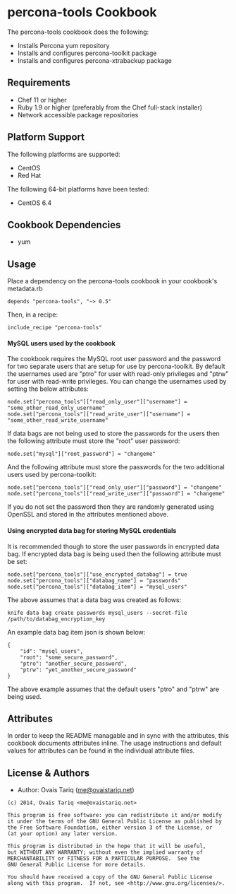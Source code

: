 percona-tools Cookbook
=====================
The percona-tools cookbook does the following:
- Installs Percona yum repository
- Installs and configures percona-toolkit package
- Installs and configures percona-xtrabackup package

Requirements
------------
- Chef 11 or higher
- Ruby 1.9 or higher (preferably from the Chef full-stack installer)
- Network accessible package repositories

Platform Support
----------------
The following platforms are supported:
* CentOS
* Red Hat

The following 64-bit platforms have been tested:
* CentOS 6.4

Cookbook Dependencies
---------------------
- yum

Usage
-----
Place a dependency on the percona-tools cookbook in your cookbook's  metadata.rb

```
depends "percona-tools", "~> 0.5"
```

Then, in a recipe:

```
include_recipe "percona-tools"
```

#### MySQL users used by the cookbook
The cookbook requires the MySQL root user password and the password for two separate users that are setup for use by percona-toolkit. By default the usernames used are "ptro" for user with read-only privileges and "ptrw" for user with read-write privileges. You can change the usernames used by setting the below attributes:
```
node.set["percona_tools"]["read_only_user"]["username"] = "some_other_read_only_username"
node.set["percona_tools"]["read_write_user"]["username"] = "some_other_read_write_username"
```

If data bags are not being used to store the passwords for the users then the following attribute must store the "root" user password:
```
node.set["mysql"]["root_password"] = "changeme"
```

And the following attribute must store the passwords for the two additional users used by percona-toolkit:
```
node.set["percona_tools"]["read_only_user"]["password"] = "changeme"
node.set["percona_tools"]["read_write_user"]["password"] = "changeme"
```

If you do not set the password then they are randomly generated using OpenSSL and stored in the attributes mentioned above.


#### Using encrypted data bag for storing MySQL credentials
It is recommended though to store the user passwords in encrypted data bag.
If encrypted data bag is being used then the following attribute must be set:
```
node.set["percona_tools"]["use_encrypted_databag"] = true
node.set["percona_tools"]["databag_name"] = "passwords"
node.set["percona_tools"]["databag_item"] = "mysql_users"
```

The above assumes that a data bag was created as follows:
```
knife data bag create passwords mysql_users --secret-file /path/to/databag_encryption_key
```

An example data bag item json is shown below:
```
{
    "id": "mysql_users",
    "root": "some_secure_password",
    "ptro": "another_secure_password",
    "ptrw": "yet_another_secure_password"
}
```

The above example assumes that the default users "ptro" and "ptrw" are being used.


Attributes
----------
In order to keep the README managable and in sync with the attributes, this cookbook documents attributes inline. The usage instructions and default values for attributes can be found in the individual attribute files.

License & Authors
-----------------
- Author: Ovais Tariq (<me@ovaistariq.net>)

```text
(c) 2014, Ovais Tariq <me@ovaistariq.net>

This program is free software: you can redistribute it and/or modify
it under the terms of the GNU General Public License as published by
the Free Software Foundation, either version 3 of the License, or
(at your option) any later version.

This program is distributed in the hope that it will be useful,
but WITHOUT ANY WARRANTY; without even the implied warranty of
MERCHANTABILITY or FITNESS FOR A PARTICULAR PURPOSE.  See the
GNU General Public License for more details.

You should have received a copy of the GNU General Public License
along with this program.  If not, see <http://www.gnu.org/licenses/>.
```
